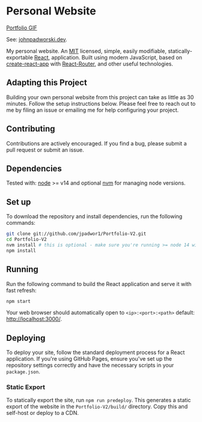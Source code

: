 # Personal Website
[Portfolio GIF](https://github.com/jpadwor1/Giphy/blob/main/PortfolioV2.gif)

See: [johnpadworski.dev](https://johnpadworski.dev).

My personal website. An [MIT](https://github.com/jpadwor1/Portfolio-V2/blob/main/LICENSE) licensed, simple, easily modifiable, statically-exportable [React](https://reactjs.org/), application. Built using modern JavaScript, based on [create-react-app](https://github.com/facebook/create-react-app) with [React-Router](https://reactrouter.com/), and other useful technologies.

## Adapting this Project

Building your own personal website from this project can take as little as 30 minutes. Follow the setup instructions below. Please feel free to reach out to me by filing an issue or emailing me for help configuring your project.

## Contributing

Contributions are actively encouraged. If you find a bug, please submit a pull request or submit an issue.

## Dependencies

Tested with: [node](https://nodejs.org/) >= v14 and optional [nvm](https://github.com/nvm-sh/nvm#installing-and-updating) for managing node versions.

## Set up

To download the repository and install dependencies, run the following commands:

```bash
git clone git://github.com/jpadwor1/Portfolio-V2.git
cd Portfolio-V2
nvm install # this is optional - make sure you're running >= node 14 with `node --version`
npm install
```

 ## Running

Run the following command to build the React application and serve it with fast refresh:

```bash
npm start
```

Your web browser should automatically open to `<ip>:<port>:<path>` default: [http://localhost:3000/](http://localhost:3000/).

## Deploying

To deploy your site, follow the standard deployment process for a React application. If you're using GitHub Pages, ensure you've set up the repository settings correctly and have the necessary scripts in your `package.json`.

### Static Export

To statically export the site, run `npm run predeploy`. This generates a static export of the website in the `Portfolio-V2/build/` directory. Copy this and self-host or deploy to a CDN.

